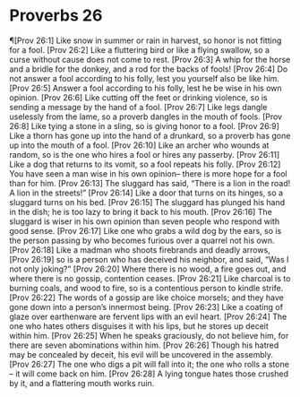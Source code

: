 # Proverbs 26

¶[Prov 26:1] Like snow in summer or rain in harvest, so honor is not fitting for a fool.
[Prov 26:2] Like a fluttering bird or like a flying swallow, so a curse without cause does not come to rest.
[Prov 26:3] A whip for the horse and a bridle for the donkey, and a rod for the backs of fools!
[Prov 26:4] Do not answer a fool according to his folly, lest you yourself also be like him.
[Prov 26:5] Answer a fool according to his folly, lest he be wise in his own opinion.
[Prov 26:6] Like cutting off the feet or drinking violence, so is sending a message by the hand of a fool.
[Prov 26:7] Like legs dangle uselessly from the lame, so a proverb dangles in the mouth of fools.
[Prov 26:8] Like tying a stone in a sling, so is giving honor to a fool.
[Prov 26:9] Like a thorn has gone up into the hand of a drunkard, so a proverb has gone up into the mouth of a fool.
[Prov 26:10] Like an archer who wounds at random, so is the one who hires a fool or hires any passerby.
[Prov 26:11] Like a dog that returns to its vomit, so a fool repeats his folly.
[Prov 26:12] You have seen a man wise in his own opinion– there is more hope for a fool than for him.
[Prov 26:13] The sluggard has said, “There is a lion in the road! A lion in the streets!”
[Prov 26:14] Like a door that turns on its hinges, so a sluggard turns on his bed.
[Prov 26:15] The sluggard has plunged his hand in the dish; he is too lazy to bring it back to his mouth.
[Prov 26:16] The sluggard is wiser in his own opinion than seven people who respond with good sense.
[Prov 26:17] Like one who grabs a wild dog by the ears, so is the person passing by who becomes furious over a quarrel not his own.
[Prov 26:18] Like a madman who shoots firebrands and deadly arrows,
[Prov 26:19] so is a person who has deceived his neighbor, and said, “Was I not only joking?”
[Prov 26:20] Where there is no wood, a fire goes out, and where there is no gossip, contention ceases.
[Prov 26:21] Like charcoal is to burning coals, and wood to fire, so is a contentious person to kindle strife.
[Prov 26:22] The words of a gossip are like choice morsels; and they have gone down into a person’s innermost being.
[Prov 26:23] Like a coating of glaze over earthenware are fervent lips with an evil heart.
[Prov 26:24] The one who hates others disguises it with his lips, but he stores up deceit within him.
[Prov 26:25] When he speaks graciously, do not believe him, for there are seven abominations within him.
[Prov 26:26] Though his hatred may be concealed by deceit, his evil will be uncovered in the assembly.
[Prov 26:27] The one who digs a pit will fall into it; the one who rolls a stone – it will come back on him.
[Prov 26:28] A lying tongue hates those crushed by it, and a flattering mouth works ruin.
